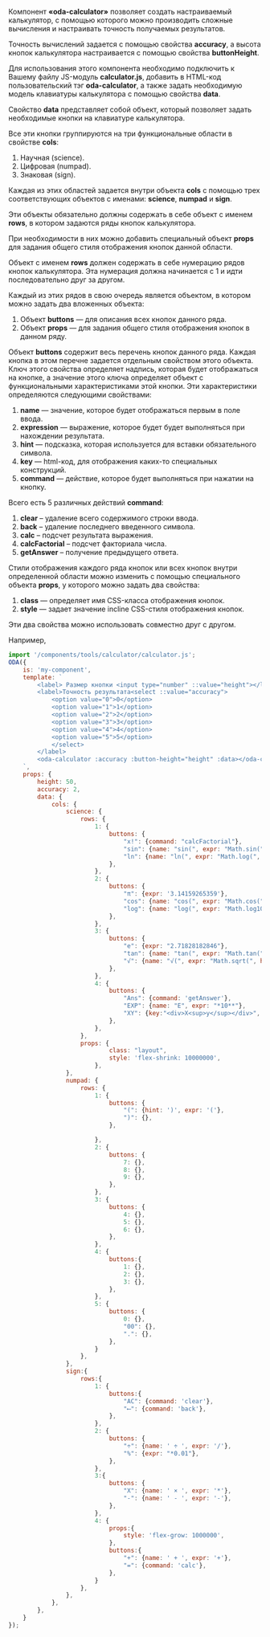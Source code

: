 Компонент **«oda-calculator»** позволяет создать настраиваемый калькулятор, с помощью которого можно производить сложные вычисления и настраивать точность получаемых результатов.

Точность вычислений задается с помощью свойства **accuracy**, а высота кнопок калькулятора настраивается с помощью свойства **buttonHeight**.

Для использования этого компонента необходимо подключить к Вашему файлу JS-модуль **calculator.js**, добавить в HTML-код пользовательский тэг **oda-calculator**, а также задать необходимую модель клавиатуры калькулятора с помощью свойства **data**.

Свойство **data** представляет собой объект, который позволяет задать необходимые кнопки на клавиатуре калькулятора.

Все эти кнопки группируются на три функциональные области в свойстве **cols**:

1. Научная (science).
1. Цифровая (numpad).
1. Знаковая (sign).

Каждая из этих областей задается внутри объекта **cols** с помощью трех соответствующих объектов с именами: **science**, **numpad** и **sign**.

Эти объекты обязательно должны содержать в себе объект с именем **rows**, в котором задаются ряды кнопок калькулятора.

При необходимости в них можно добавить специальный объект **props** для задания общего стиля отображения кнопок данной области.

Объект с именем **rows** должен содержать в себе нумерацию рядов кнопок калькулятора. Эта нумерация должна начинается с 1 и идти последовательно друг за другом.

Каждый из этих рядов в свою очередь является объектом, в котором можно задать два вложенных объекта:

1. Объект **buttons** — для описания всех кнопок данного ряда.
2. Объект **props** — для задания общего стиля отображения кнопок в данном ряду.

Объект **buttons** содержит весь перечень кнопок данного ряда. Каждая кнопка в этом перечне задается отдельным свойством этого объекта. Ключ этого свойства определяет надпись, которая будет отображаться на кнопке, а значение этого ключа определяет объект с функциональными характеристиками этой кнопки. Эти характеристики определяются следующими свойствами:

1. **name** — значение, которое будет отображаться первым в поле ввода.
1. **expression** — выражение, которое будет будет выполняться при нахождении результата.
1. **hint** — подсказка, которая используется для вставки обязательного символа.
1. **key** — html-код, для отображения каких-то специальных конструкций.
1. **command** — действие, которое будет выполняться при нажатии на кнопку.

Всего есть 5 различных действий **command**:

1. **clear** – удаление всего содержимого строки ввода.
1. **back** – удаление последнего введенного символа.
1. **calc** – подсчет результата выражения.
1. **calcFactorial** – подсчет факториала числа.
1. **getAnswer** – получение предыдущего ответа.

Стили отображения каждого ряда кнопок или всех кнопок внутри определенной области можно изменить с помощью специального объекта **props**, у которого можно задать два свойства:

1. **class** — определяет имя CSS-класса отображения кнопок.
1. **style** — задает значение incline CSS-стиля отображения кнопок.

Эти два свойства можно использовать совместно друг с другом.

Например,

```javascript _run_line_edit_loadoda_[my-component.js]_h=260_eh=260_
import '/components/tools/calculator/calculator.js';
ODA({
    is: 'my-component',
    template: `
        <label> Размер кнопки <input type="number" ::value="height"></label>
        <label>Точность результата<select ::value="accuracy">
            <option value="0">0</option>
            <option value="1">1</option>
            <option value="2">2</option>
            <option value="3">3</option>
            <option value="4">4</option>
            <option value="5">5</option>
            </select>
        </label>
        <oda-calculator :accuracy :button-height="height" :data></oda-calculator>
    `,
    props: {
        height: 50,
        accuracy: 2,
        data: {
            cols: {
                science: {
                    rows: {
                        1: {
                            buttons: {
                                "x!": {command: "calcFactorial"},
                                "sin": {name: "sin(", expr: "Math.sin(", hint: ')'},
                                "ln": {name: "ln(", expr: "Math.log(", hint: ')'},
                            },
                        },
                        2: {
                            buttons: {
                                "π": {expr: '3.14159265359'},
                                "cos": {name: "cos(", expr: "Math.cos(", hint: ')'},
                                "log": {name: "log(", expr: "Math.log10(", hint: ')'},
                            },
                        },
                        3: {
                            buttons: {
                                "e": {expr: "2.71828182846"},
                                "tan": {name: "tan(", expr: "Math.tan(", hint: ')'},
                                "√": {name: "√(", expr: "Math.sqrt(", hint: ')'},
                            },
                        },
                        4: {
                            buttons: {
                                "Ans": {command: 'getAnswer'},
                                "EXP": {name: "E", expr: "*10**"},
                                "XY": {key:"<div>X<sup>y</sup></div>", name: "^", expr: "**"},
                            },
                        },
                    },
                    props: {
                            class: "layout",
                            style: 'flex-shrink: 10000000',
                        },
                },
                numpad: {
                    rows: {
                        1: {
                            buttons: {
                                "(": {hint: ')', expr: '('},
                                ")": {},
                            },

                        },
                        2: {
                            buttons: {
                                7: {},
                                8: {},
                                9: {},
                            },
                        },
                        3: {
                            buttons: {
                                4: {},
                                5: {},
                                6: {},
                            },
                        },
                        4: {
                            buttons:{
                                1: {},
                                2: {},
                                3: {},
                            },
                        },
                        5: {
                            buttons: {
                                0: {},
                                "00": {},
                                ".": {},
                            },
                        }
                    },
                },
                sign:{
                    rows:{
                        1: {
                            buttons:{
                                "AC": {command: 'clear'},
                                "⟵": {command: 'back'},
                            },
                        },
                        2: {
                            buttons: {
                                "÷": {name: ' ÷ ', expr: '/'},
                                "%": {expr: "*0.01"},
                            },
                        },
                        3:{
                            buttons: {
                                "X": {name: ' × ', expr: '*'},
                                "-": {name: ' - ', expr: '-'},
                            },
                        },
                        4: {
                            props:{
                                style: 'flex-grow: 1000000',
                            },
                            buttons:{
                                "+": {name: ' + ', expr: '+'},
                                "=": {command: 'calc'},
                            },
                        }
                    },
                },
            },
        },
    }
});
```
